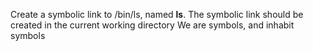 Create a symbolic link to /bin/ls, named __ls__. The symbolic link should be created in the current working directory
We are symbols, and inhabit symbols
